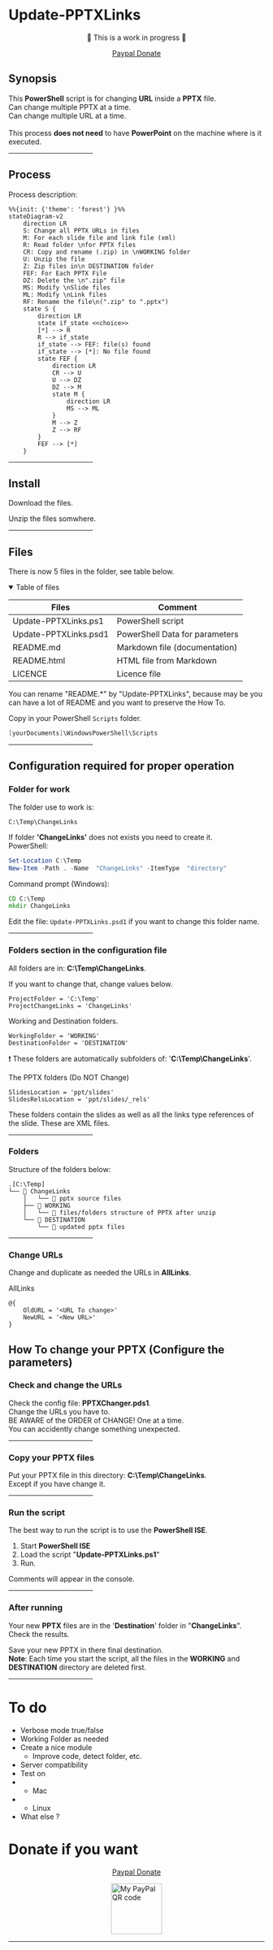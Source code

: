 <!-- title: Update-PPTXlinks -->
# Update-PPTXLinks

<div style="text-align: center;">&#128679; This is a work in progress &#128679;

[Paypal Donate](https://www.paypal.com/donate/?business=5LX8QALBQH58U&no_recurring=0&currency_code=EUR)

</div>


## Synopsis
This **PowerShell** script is for changing **URL** inside a **PPTX** file.\
Can change multiple PPTX at a time.\
Can change multiple URL at a time.\
\
This process **does not need** to have **PowerPoint** on the machine where is it executed.
<hr style="width: 33%">

## Process
Process description:

```mermaid
%%{init: {'theme': 'forest'} }%%
stateDiagram-v2
    direction LR
    S: Change all PPTX URLs in files
    M: For each slide file and link file (xml)
    R: Read folder \nfor PPTX files
    CR: Copy and rename (.zip) in \nWORKING folder
    U: Unzip the file
    Z: Zip files in\n DESTINATION folder
    FEF: For Each PPTX File
    DZ: Delete the \n".zip" file
    MS: Modify \nSlide files
    ML: Modify \nLink files
    RF: Rename the file\n(".zip" to ".pptx")
    state S { 
        direction LR
        state if_state <<choice>>
        [*] --> R
        R --> if_state
        if_state --> FEF: file(s) found
        if_state --> [*]: No file found
        state FEF {
            direction LR
            CR --> U
            U --> DZ
            DZ --> M
            state M {
                direction LR
                MS --> ML
            }
            M --> Z
            Z --> RF
        }
        FEF --> [*]
    }
```

<hr style="width: 33%">

## Install

Download the files.

Unzip the files somwhere.

<hr style="width: 33%">

## Files
There is now 5 files in the folder, see table below.

<details open>
<summary>Table of files</summary>

| Files | Comment
|---|---|
Update-PPTXLinks.ps1  | PowerShell script
Update-PPTXLinks.psd1 | PowerShell Data for parameters
README.md   | Markdown file (documentation)
README.html | HTML file from Markdown
LICENCE | Licence file

</details>

You can rename "README.*" by "Update-PPTXLinks", because may be you can have a lot of README and you want to preserve the How To.

Copy in your PowerShell `Scripts` folder.

```powershell
[yourDocuments]\WindowsPowerShell\Scripts
```


<hr style="width: 33%">

## Configuration required for proper operation

### Folder for work
The folder use to work is:

```
C:\Temp\ChangeLinks
```

If folder **'ChangeLinks'** does not exists you need to create it.\
PowerShell:

```powershell
Set-Location C:\Temp
New-Item -Path . -Name  "ChangeLinks" -ItemType  "directory"
```

Command prompt (Windows):

```cmd
CD C:\Temp
mkdir ChangeLinks
```

Edit the file: `Update-PPTXLinks.psd1` if you want to change this folder name.

<hr style="width: 33%">

### Folders section in the configuration file
All folders are in: **C:\Temp\ChangeLinks**.

If you want to change that, change values below.

    ProjectFolder = 'C:\Temp'
    ProjectChangeLinks = 'ChangeLinks'

Working and Destination folders.

    WorkingFolder = 'WORKING'
    DestinationFolder = 'DESTINATION'

&#10071; These folders are automatically subfolders of: '**C:\Temp\ChangeLinks**'.

The PPTX folders (Do NOT Change)

    SlidesLocation = 'ppt/slides'
    SlidesRelsLocation = 'ppt/slides/_rels'

These folders contain the slides as well as all the links type references of the slide. These are XML files.
<hr style="width: 33%">

### Folders

Structure of the folders below:

```
.[C:\Temp]
└── 📂 ChangeLinks
    │   └── 📄 pptx source files
    ├── 📂 WORKING
    │   └── 📄 files/folders structure of PPTX after unzip
    └── 📂 DESTINATION
        └── 📄 updated pptx files
```

<hr style="width: 33%">

### Change URLs
Change and duplicate as needed the URLs in **AllLinks**.

AllLinks

```
@{
    OldURL = '<URL To change>'
    NewURL = '<New URL>'
}
```

## How To change your PPTX (Configure the parameters)
### Check and change the URLs
Check the config file: **PPTXChanger.pds1**.\
Change the URLs you have to.\
BE AWARE of the ORDER of CHANGE! One at a time.\
You can accidently change something unexpected.

<hr style="width: 33%">

### Copy your PPTX files
Put your PPTX file in this directory: **C:\Temp\ChangeLinks**.\
Except if you have change it.
<hr style="width: 33%">

### Run the script
The best way to run the script is to use the **PowerShell ISE**.

1. Start **PowerShell ISE**
1. Load the script "**Update-PPTXLinks.ps1**"
1. Run.

Comments will appear in the console.
<hr style="width: 33%">

### After running
Your new **PPTX** files are in the '**Destination**' folder in "**ChangeLinks**".\
Check the results.

Save your new PPTX in there final destination.\
**Note**: Each time you start the script, all the files in the **WORKING** and **DESTINATION** directory are deleted first.
<hr style="width: 33%">

# To do
* Verbose mode true/false
* Working Folder as needed
* Create a nice module
  * Improve code, detect folder, etc.
* Server compatibility
* Test on 
* * Mac
* * Linux
* What else ? 

# Donate if you want

<div style="text-align: center;">

[Paypal Donate](https://www.paypal.com/donate/?business=5LX8QALBQH58U&no_recurring=0&currency_code=EUR)

</div>

<img style="display: block; margin: auto; width:100px" alt="My PayPal QR code" src="https://github.com/VFD/VFD/blob/main/PayPalMe_QRcode.png">


___